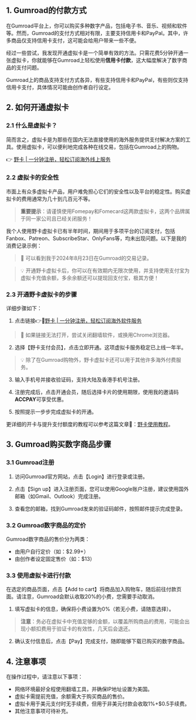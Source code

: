 ## 1. Gumroad的付款方式

在Gumroad平台上，你可以购买多种数字产品，包括电子书、音乐、视频和软件等。然而，Gumroad的支付方式相对有限，主要支持信用卡和PayPal。其中，许多商品仅支持信用卡支付，这可能会给用户带来一些不便。

经过一些尝试，我发现开通虚拟卡是一个简单有效的方法。只需花费5分钟开通一张虚拟卡，你就能够在Gumroad上轻松使用**信用卡付款**，这大幅度解决了数字商品的支付问题。

Gumroad上的商品支持支付方式各异，有些支持信用卡和PayPal，有些则仅支持信用卡支付，具体情况可能由创作者自行设定。

## 2. 如何开通虚拟卡

### 2.1 什么是虚拟卡？

简而言之，虚拟卡是为那些在国内无法直接使用的海外服务提供支付解决方案的工具。使用虚拟卡，可以便利地完成各种在线交易，包括在Gumroad上的购物。

👉 [野卡 | 一分钟注册，轻松订阅海外线上服务](https://bit.ly/bewildcard)

### 2.2 虚拟卡的安全性

市面上有众多虚拟卡产品，用户难免担心它们的安全性以及平台的稳定性。购买虚拟卡的费用通常为几十到几百元不等。

> **重要提示**：请谨慎使用Fomepay和Fomecard这两款虚拟卡，这两个品牌属于同一家公司且已经关闭服务！

我个人使用野卡虚拟卡已有半年时间，期间用于多项平台的订阅支付，包括Fanbox、Patreon、SubscribeStar、OnlyFans等，均未出现问题。以下是我的消费记录示例：

> 📌 可以看到我于2024年8月23日在Gumroad的交易记录。

> 💡 开通野卡虚拟卡后，你可以在有效期内无限次使用，并支持使用支付宝为虚拟卡充值余额，多余余额还可以提现回支付宝，极其方便！

### 2.3 开通野卡虚拟卡的步骤

详细步骤如下：

1. 点击链接👉🔗[野卡 | 一分钟注册，轻松订阅海外软件服务](https://bit.ly/bewildcard)
   
> 🔔 如果链接无法打开，尝试关闭翻墙软件，或换用Chrome浏览器。

2. 选择【野卡支付会员】，点击立即开通。这项虚拟卡服务稳定已上线一年半。

> 💡 除了在Gumroad购物外，野卡虚拟卡还可以用于其他许多海外付费服务。

3. 输入手机号并接收验证码，支持大陆及香港手机号注册。

4. 注册完成后，点击开通会员，随后选择卡片的使用期限，使用我的邀请码**ACCPAY**可享受优惠。

5. 按照提示一步步完成虚拟卡的开通。

更详细的开卡与提升支付额度的教程可以参考这篇文章🔗：[野卡使用教程](https://fanqiecf.com/tutorial-on-how-to-use-wildcard/)。

## 3. Gumroad购买数字商品步骤

### 3.1 Gumroad注册

1. 访问Gumroad官方网站，点击【Login】进行登录或注册。
2. 点击【Sign up】进入注册页面，您可以使用Google账户注册，建议使用国外邮箱（如Gmail、Outlook）完成注册。

3. 查看您的邮箱，找到Gumroad发来的验证码邮件，按照邮件提示完成登录。

### 3.2 Gumroad数字商品的定价

Gumroad数字商品的售价分为两类：
- 由用户自行定价（如：$2.99+）
- 由创作者设定固定售价（如：$13）

### 3.3 使用虚拟卡进行付款

在选定的商品页面，点击【Add to cart】将商品加入购物车，随后前往付款页面。请注意，Gumroad会默认收取20%的小费，您需要手动取消。

1. 填写虚拟卡的信息，确保将小费设置为0%（若无小费，请随意选择）。

> **注意**：务必在虚拟卡中充值足够的金额，以覆盖所购商品的费用，可能会出现小额扣费用于验证卡的有效性，几天后会退还。

2. 确认支付信息后，点击【Pay】完成支付，随即能够下载已购买的数字商品。

## 4. 注意事项

在操作过程中，请注意以下事项：

- 网络环境最好全程使用翻墙工具，并确保IP地址设置为美国。
- 虚拟卡需提前充值，余额需大于购买商品的售价。
- 虚拟卡用于美元支付时无手续费，但用于非美元付款会收取1%+$0.5手续费。
- 其他注意事项可待补充。
